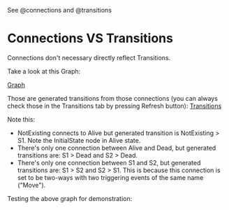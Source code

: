 See @connections and @transitions 

# Connections VS Transitions
Connections don't necessary directly reflect Transitions.

Take a look at this Graph:

[Graph](../images/connectionsVsTransitions1.png)

Those are generated transitions from those connections (you can always check those in the Transitions tab by pressing Refresh button):
[Transitions](../images/connectionsVsTransitions2.png)

Note this:
- NotExisting connects to Alive but generated transition is NotExisting > S1. Note the InitialState node in Alive state.
- There's only one connection between Alive and Dead, but generated transitions are: S1 > Dead and S2 > Dead.
- There's only one connection between S1 and S2, but generated transitions are: S1 > S2 and S2 > S1. This is because this connection is set to be two-ways with two triggering events of the same name ("Move").

Testing the above graph for demonstration:
[](../images/connectionsVsTransitions.gif)